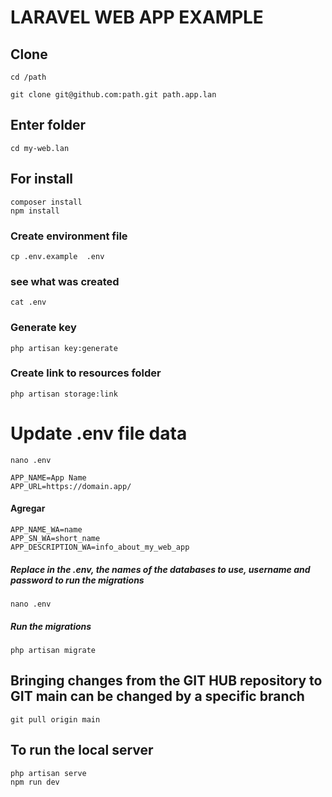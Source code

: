 # LARAVEL WEB APP EXAMPLE

## Clone

    cd /path
    
    git clone git@github.com:path.git path.app.lan
            
## Enter folder
        
    cd my-web.lan
        
## For install

    composer install
    npm install

### Create environment file

	cp .env.example  .env

### see what was created

	cat .env

### Generate key

	php artisan key:generate

### Create link to resources folder

	php artisan storage:link
                
# Update .env file data

    nano .env
        
    APP_NAME=App Name
    APP_URL=https://domain.app/
#### Agregar

    APP_NAME_WA=name
    APP_SN_WA=short_name
    APP_DESCRIPTION_WA=info_about_my_web_app

         
##### Replace in the .env, the names of the databases to use, username and password to run the migrations
    
    nano .env
       
##### Run the migrations
       
    php artisan migrate
    
## Bringing changes from the GIT HUB repository to GIT main can be changed by a specific branch

    git pull origin main
        
## To run the local server

    php artisan serve
    npm run dev

